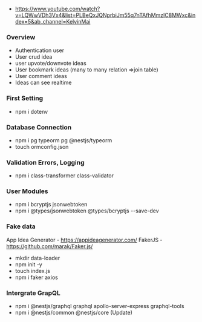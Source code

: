 - https://www.youtube.com/watch?v=LQWwVDh3Vx4&list=PLBeQxJQNprbiJm55q7nTAfhMmzIC8MWxc&index=5&ab_channel=KelvinMai
### Overview
- Authentication user
- User crud idea
- user upvote/downvote ideas
- User bookmark ideas (many to many relation =>join table)
- User comment ideas
- Ideas can see realtime

### First Setting
- npm i dotenv

### Database Connection
- npm i pg typeorm pg @nestjs/typeorm
- touch ormconfig.json

### Validation Errors, Logging
- npm i class-transformer class-validator

### User Modules
- npm i bcryptjs jsonwebtoken
- npm i @types/jsonwebtoken @types/bcryptjs --save-dev

### Fake data
App Idea Generator - https://appideagenerator.com/
FakerJS - https://github.com/marak/Faker.js/
- mkdir data-loader
- npm init -y
- touch index.js
- npm i faker axios

### Intergrate GrapQL
- npm i @nestjs/graphql graphql apollo-server-express graphql-tools
- npm i @nestjs/common @nestjs/core (Update)